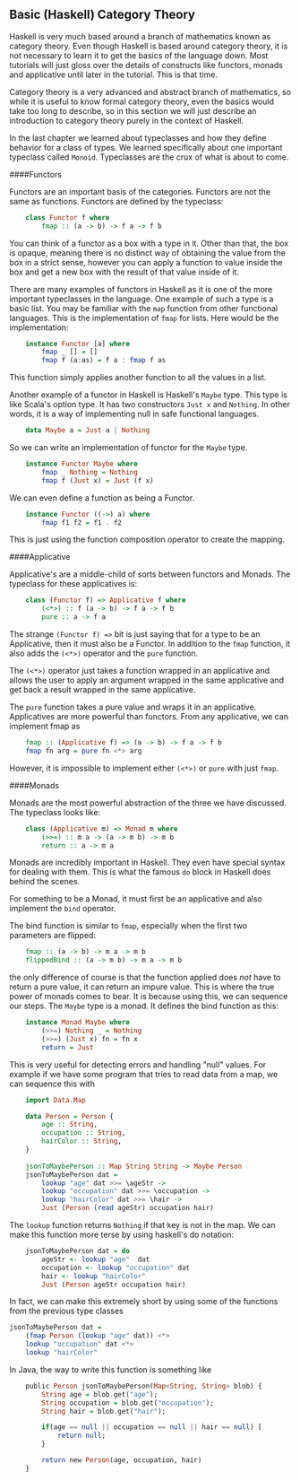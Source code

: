 Basic (Haskell) Category Theory
--------------------------------

Haskell is very much based around a branch of mathematics known as
category theory. Even though Haskell is based around category theory,
it is not necessary to learn it to get the basics of the language
down. Most tutorials will just gloss over the details of constructs
like functors, monads and applicative until later in the tutorial.
This is that time.

Category theory is a very advanced and abstract branch of mathematics,
so while it is useful to know formal category theory, even the basics
would take too long to describe, so in this section we will just describe
an introduction to category theory purely in the context of Haskell.

In the last chapter we learned about typeclasses and how they define
behavior for a class of types. We learned specifically about one important
typeclass called `Monoid`. Typeclasses are the crux of what is about to
come.

####Functors


Functors are an important basis of the categories. Functors are not the same as functions.
Functors are defined by the typeclass:

```Haskell
    class Functor f where
        fmap :: (a -> b) -> f a -> f b
```

You can think of a functor as a box with a type in it. Other than that, the box is opaque,
meaning there is no distinct way of obtaining the value from the box in a strict sense,
however you can apply a function to value inside the box and get a new box with the result
of that value inside of it.

There are many examples of functors in Haskell as it is one of the more important typeclasses
in the language. One example of such a type is a basic list. You may be familiar with
the `map` function from other functional languages. This is the implementation of `fmap` 
for lists. Here would be the implementation:

```Haskell
    instance Functor [a] where
        fmap _ [] = []
        fmap f (a:as) = f a : fmap f as
```

This function simply applies another function to all the values in a list.

Another example of a functor in Haskell is Haskell's `Maybe` type. This type
is like Scala's option type. It has two constructors `Just x` and `Nothing`.
In other words, it is a way of implementing null in safe functional languages.

```Haskell
    data Maybe a = Just a | Nothing
```

So we can write an implementation of functor for the `Maybe` type.

```Haskell
    instance Functor Maybe where
        fmap _ Nothing = Nothing
        fmap f (Just x) = Just (f x)
```

We can even define a function as being a Functor.

```Haskell
    instance Functor ((->) a) where
        fmap f1 f2 = f1 . f2
```

This is just using the function composition operator to create the mapping.


####Applicative


Applicative's are a middle-child of sorts between functors and Monads. The
typeclass for these applicatives is:

```Haskell
    class (Functor f) => Applicative f where
        (<*>) :: f (a -> b) -> f a -> f b
        pure :: a -> f a
```

The strange `(Functor f) =>` bit is just saying that for a type to be an
Applicative, then it must also be a Functor. In addition to the
`fmap` function, it also adds the `(<*>)` operator and the `pure` function.

The `(<*>)` operator just takes a function wrapped in an applicative and allows
the user to apply an argument wrapped in the same applicative and get back a result
wrapped in the same applicative.

The `pure` function takes a pure value and wraps it in an applicative. Applicatives
are more powerful than functors. From any applicative, we can implement fmap as

```Haskell
    fmap :: (Applicative f) => (a -> b) -> f a -> f b
    fmap fn arg = pure fn <*> arg
```

However, it is impossible to implement either `(<*>)` or `pure` with just `fmap`.


####Monads

Monads are the most powerful abstraction of the three we have discussed. The typeclass
looks like:

```Haskell
    class (Applicative m) => Monad m where
        (>>=) :: m a -> (a -> m b) -> m b
        return :: a -> m a
```

Monads are incredibly important in Haskell. They even have special syntax for dealing
with them. This is what the famous `do` block in Haskell does behind the scenes.

For something to be a Monad, it must first be an applicative and also implement the
`bind` operator.

The bind function is similar to `fmap`, especially when the first two parameters are
flipped:

```Haskell
    fmap :: (a -> b) -> m a -> m b
    flippedBind :: (a -> m b) -> m a -> m b
```

the only difference of course is that the function applied does _not_ have to return
a pure value, it can return an impure value. This is where the true power of monads
comes to bear. It is because using this, we can sequence our steps. The `Maybe` type
is a monad. It defines the bind function as this:

```Haskell
    instance Monad Maybe where
        (>>=) Nothing _ = Nothing 
        (>>=) (Just x) fn = fn x
        return = Just
```

This is very useful for detecting errors and handling "null" values. For example
if we have some program that tries to read data from a map, we can sequence this
with

```Haskell
    import Data.Map

    data Person = Person {
        age :: String,
        occupation :: String,
        hairColor :: String,
    }
    
    jsonToMaybePerson :: Map String String -> Maybe Person
    jsonToMaybePerson dat =
        lookup "age" dat >>= \ageStr ->
        lookup "occupation" dat >>= \occupation ->
        lookup "hairColor" dat >>= \hair ->
        Just (Person (read ageStr) occupation hair)
```

The `lookup` function returns `Nothing` if that key is not in the map.
We can make this function more terse by using haskell's do notation:

```Haskell
    jsonToMaybePerson dat = do
        ageStr <- lookup "age"  dat
        occupation <- lookup "occupation" dat
        hair <- lookup "hairColor"
        Just (Person ageStr occupation hair)
```

In fact, we can make this extremely short by using some of the functions
from the previous type classes

```Haskell
jsonToMaybePerson dat = 
    (fmap Person (lookup "age" dat)) <*>
    lookup "occupation" dat <*>
    lookup "hairColor"
```

In Java, the way to write this function is something like

```Haskell
    public Person jsonToMaybePerson(Map<String, String> blob) {
        String age = blob.get("age");
        String occupation = blob.get("occupation");
        String hair = blob.get("hair");

        if(age == null || occupation == null || hair == null) [
            return null;
        }

        return new Person(age, occupation, hair)
    }
```
